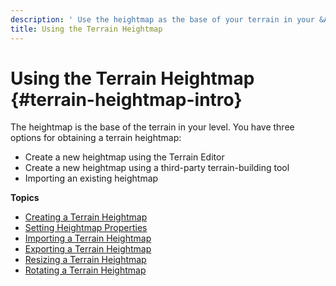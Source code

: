```yaml
---
description: ' Use the heightmap as the base of your terrain in your &ALY; level. '
title: Using the Terrain Heightmap
---
```

# Using the Terrain Heightmap {#terrain-heightmap-intro}

The heightmap is the base of the terrain in your level\. You have three options for obtaining a terrain heightmap:
+ Create a new heightmap using the Terrain Editor
+ Create a new heightmap using a third\-party terrain\-building tool
+ Importing an existing heightmap

**Topics**
+ [Creating a Terrain Heightmap](/docs/userguide/terrain/heightmap-create.md)
+ [Setting Heightmap Properties](/docs/userguide/terrain/editor-ref.md)
+ [Importing a Terrain Heightmap](/docs/userguide/terrain/heightmap-import.md)
+ [Exporting a Terrain Heightmap](/docs/userguide/terrain/heightmap-export.md)
+ [Resizing a Terrain Heightmap](/docs/userguide/terrain/heightmap-resize.md)
+ [Rotating a Terrain Heightmap](/docs/userguide/terrain/heightmap-rotate.md)
